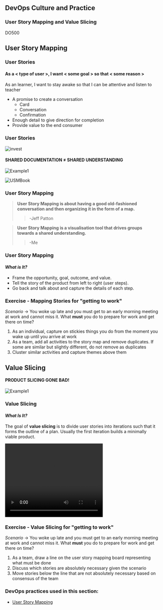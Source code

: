 <!-- .slide: data-background-image="images/RH_NewBrand_Background.png" -->
## DevOps Culture and Practice <!-- {_class="course-title"} -->
### User Story Mapping and Value Slicing <!-- {_class="title-color"} -->
DO500 <!-- {_class="title-color"} -->



<!-- .slide: id="usm" -->
## User Story Mapping



### User Stories
#### As a < type of user >, I want < some goal > so that < some reason >
As an learner, I want to stay awake so that I can be attentive and listen to teacher

* A promise to create a conversation
  * Card
  * Conversation
  * Confirmation
* Enough detail to give direction for completion
* Provide value to the end consumer



### User Stories
![invest](images/user-stories/user-stories-invest.png)



#### SHARED DOCUMENTATION &#8800; SHARED UNDERSTANDING
![Example1](images/value-slicing/glad-we-all-agree-1.png)



![USMBook](images/usm/book.png)



### User Story Mapping
> **User Story Mapping is about having a good old-fashioned conversation and then organizing it in the form of a map.**
> > -Jeff Patton

> **User Story Mapping is a visualisation tool that drives groups towards a shared understanding.**
> > -Me



### User Story Mapping
#### _What is It?_
* Frame the opportunity, goal, outcome, and value.
* Tell the story of the product from left to right (user steps).
* Go back and talk about and capture the details of each step.



### Exercise -  Mapping Stories for "getting to work"
*Scenario* -> You woke up late and you must get to an early morning meeting at work
and cannot miss it. What **must** you do to prepare for work and get there on time?
1. As an individual, capture on stickies things you do from the moment you wake up until you arrive at work<!-- {_class="fragment"  data-fragment-index="1"} -->
2. As a team, add all activities to the story map and remove duplicates. If some are similar but slightly different, do not remove as duplicates<!-- {_class="fragment"  data-fragment-index="2"} -->
3. Cluster similar activities and capture themes above them<!-- {_class="fragment"  data-fragment-index="3"} -->



<!-- .slide: id="value-slicing" -->
## Value Slicing



#### PRODUCT SLICING GONE BAD!
![Example1](images/value-slicing/slicing-gone-wrong.jpg )



### Value Slicing
#### _What Is It?_
The goal of **value slicing** is to divide user stories into iterations such
that it forms the outline of a plan. Usually the first iteration builds a
minimally viable product.



<video width="320" height="240" controls>
  <source src="images/usm/value_slicing.mp4" type="video/mp4">
</video>



### Exercise - Value Slicing for "getting to work"
*Scenario* -> You woke up late and you must get to an early morning meeting at work
and cannot miss it. What **must** you do to prepare for work and get there on time?

1. As a team, draw a line on the user story mapping board representing what
must be done<!-- {_class="fragment"  data-fragment-index="1"} -->
2. Discuss which stories are absolutely necessary given the scenario<!-- {_class="fragment"  data-fragment-index="2"} -->
3. Move stories below the line that are not absolutely necessary based on
consensus of the team<!-- {_class="fragment"  data-fragment-index="3"} -->



<!-- .slide: data-background-image="images/chef-background.png", class="white-style" -->
### DevOps practices used in this section:
- [User Story Mapping](https://openpracticelibrary.com/practice/user-story-mapping/)
